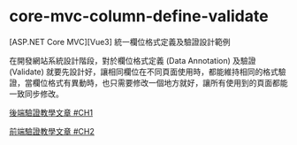 # core-mvc-column-define-validate
[ASP.NET Core MVC][Vue3] 統一欄位格式定義及驗證設計範例

在開發網站系統設計階段，對於欄位格式定義 (Data Annotation) 及驗證 (Validate) 就要先設計好，讓相同欄位在不同頁面使用時，都能維持相同的格式驗證，當欄位格式有異動時，也只需要修改一個地方就好，讓所有使用到的頁面都能一致同步修改。

[後端驗證教學文章 #CH1](https://blog.hungwin.com.tw/core-mvc-column-define-validate-backend/)

[前端驗證教學文章 #CH2](https://blog.hungwin.com.tw/core-mvc-column-define-validate-frontend/)

